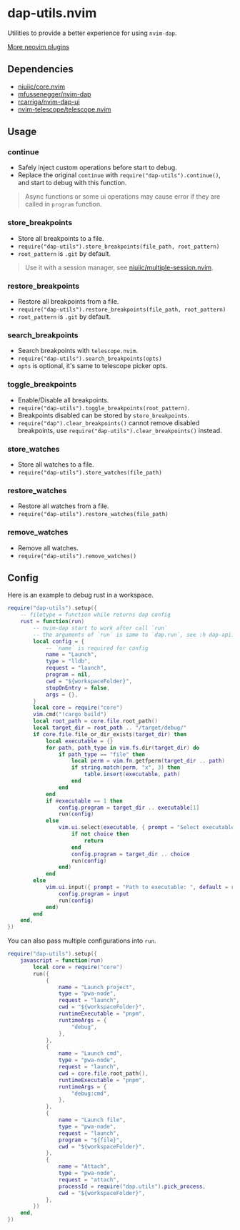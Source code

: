 # dap-utils.nvim

Utilities to provide a better experience for using `nvim-dap`.

[More neovim plugins](https://github.com/niuiic/awesome-neovim-plugins)

## Dependencies

- [niuiic/core.nvim](https://github.com/niuiic/core.nvim)
- [mfussenegger/nvim-dap](https://github.com/mfussenegger/nvim-dap)
- [rcarriga/nvim-dap-ui](https://github.com/rcarriga/nvim-dap-ui)
- [nvim-telescope/telescope.nvim](https://github.com/nvim-telescope/telescope.nvim)

## Usage

### continue

- Safely inject custom operations before start to debug.
- Replace the original `continue` with `require("dap-utils").continue()`, and start to debug with this function.

> Async functions or some ui operations may cause error if they are called in `program` function.

### store_breakpoints

- Store all breakpoints to a file.
- `require("dap-utils").store_breakpoints(file_path, root_pattern)`
- `root_pattern` is `.git` by default.

> Use it with a session manager, see [niuiic/multiple-session.nvim](https://github.com/niuiic/multiple-session.nvim).

### restore_breakpoints

- Restore all breakpoints from a file.
- `require("dap-utils").restore_breakpoints(file_path, root_pattern)`
- `root_pattern` is `.git` by default.

### search_breakpoints

- Search breakpoints with `telescope.nvim`.
- `require("dap-utils").search_breakpoints(opts)`
- `opts` is optional, it's same to telescope picker opts.

### toggle_breakpoints

- Enable/Disable all breakpoints.
- `require("dap-utils").toggle_breakpoints(root_pattern)`.
- Breakpoints disabled can be stored by `store_breakpoints`.
- `require("dap").clear_breakpoints()` cannot remove disabled breakpoints, use `require("dap-utils").clear_breakpoints()` instead.

### store_watches

- Store all watches to a file.
- `require("dap-utils").store_watches(file_path)`

### restore_watches

- Restore all watches from a file.
- `require("dap-utils").restore_watches(file_path)`

### remove_watches

- Remove all watches.
- `require("dap-utils").remove_watches()`

## Config

Here is an example to debug rust in a workspace.

```lua
require("dap-utils").setup({
	-- filetype = function while returns dap config
	rust = function(run)
		-- nvim-dap start to work after call `run`
		-- the arguments of `run` is same to `dap.run`, see :h dap-api.
		local config = {
			-- `name` is required for config
			name = "Launch",
			type = "lldb",
			request = "launch",
			program = nil,
			cwd = "${workspaceFolder}",
			stopOnEntry = false,
			args = {},
		}
		local core = require("core")
		vim.cmd("!cargo build")
		local root_path = core.file.root_path()
		local target_dir = root_path .. "/target/debug/"
		if core.file.file_or_dir_exists(target_dir) then
			local executable = {}
			for path, path_type in vim.fs.dir(target_dir) do
				if path_type == "file" then
					local perm = vim.fn.getfperm(target_dir .. path)
					if string.match(perm, "x", 3) then
						table.insert(executable, path)
					end
				end
			end
			if #executable == 1 then
				config.program = target_dir .. executable[1]
				run(config)
			else
				vim.ui.select(executable, { prompt = "Select executable" }, function(choice)
					if not choice then
						return
					end
					config.program = target_dir .. choice
					run(config)
				end)
			end
		else
			vim.ui.input({ prompt = "Path to executable: ", default = root_path .. "/target/debug/" }, function(input)
				config.program = input
				run(config)
			end)
		end
	end,
})
```

You can also pass multiple configurations into `run`.

```lua
require("dap-utils").setup({
	javascript = function(run)
		local core = require("core")
		run({
			{
				name = "Launch project",
				type = "pwa-node",
				request = "launch",
				cwd = "${workspaceFolder}",
				runtimeExecutable = "pnpm",
				runtimeArgs = {
					"debug",
				},
			},
			{
				name = "Launch cmd",
				type = "pwa-node",
				request = "launch",
				cwd = core.file.root_path(),
				runtimeExecutable = "pnpm",
				runtimeArgs = {
					"debug:cmd",
				},
			},
			{
				name = "Launch file",
				type = "pwa-node",
				request = "launch",
				program = "${file}",
				cwd = "${workspaceFolder}",
			},
			{
				name = "Attach",
				type = "pwa-node",
				request = "attach",
				processId = require("dap.utils").pick_process,
				cwd = "${workspaceFolder}",
			},
		})
	end,
})
```
